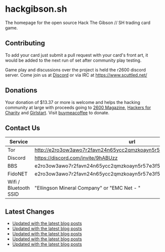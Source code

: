 # hackgibson.sh
The homepage for the open source Hack The Gibson // SH trading card game.


## Contributing

To add your card just submit a pull request with your card's front art, it would be added to the next run of set after community play testing.

Game play and discussions over the project is held the r2600 discord server. Come join us at [Discord](https://discord.com/invite/9hABUzz) or via IRC at https://www.scuttled.net/


## Donations

Your donation of $13.37 or more is welcome and helps the hacking community at large with proceeds going to [2600 Magazine](https://2600.com/), [Hackers for Charity](https://hackersforcharity.org) and [Girlstart](https://girlstart.org).  Visit [buymeacoffee](https://www.buymeacoffee.com/hackgibson.sh) to donate.


## Contact Us

Service | url
-|-
Tor | http://e2ro3ow3awo7r2favn24n65ycc2qmzkoayn5r57e3f56nvjwdcgg32ad.onion
Discord | https://discord.com/invite/9hABUzz
BBS | e2ro3ow3awo7r2favn24n65ycc2qmzkoayn5r57e3f56nvjwdcgg32ad.onion:23
FidoNET | e2ro3ow3awo7r2favn24n65ycc2qmzkoayn5r57e3f56nvjwdcgg32ad.onion:24554
Wifi / Bluetooth SSID | "Ellingson Mineral Company" or "EMC Net - <fidonet address>"

## Latest Changes
<!-- BLOG-POST-LIST:START -->
- [Updated with the latest blog posts](https://github.com/DFW2600/hackgibson.sh/commit/82d9d486bcc30e2b533bbab5e4254e840d7e9f7f)
- [Updated with the latest blog posts](https://github.com/DFW2600/hackgibson.sh/commit/9f7f621ac88c8e8c3e8014bee2c8987bd6625859)
- [Updated with the latest blog posts](https://github.com/DFW2600/hackgibson.sh/commit/6458eaf1938348dda14077704b35173f3082fe45)
- [Updated with the latest blog posts](https://github.com/DFW2600/hackgibson.sh/commit/1054ecc4fda04410fa317f97b1a43432087c96a7)
- [Updated with the latest blog posts](https://github.com/DFW2600/hackgibson.sh/commit/15972c2ed832e42625dd0f89bc031bab9c742360)
<!-- BLOG-POST-LIST:END -->
